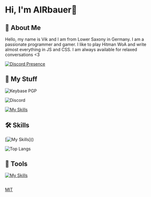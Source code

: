 # Hi, I'm AIRbauer👋


## 🚀 About Me
Hello, my name is Vik and I am from Lower Saxony in Germany. I am a passionate programmer and gamer. I like to play Hitman WoA and write almost everything in JS and CSS. I am always available for relaxed conversations <3

[![Discord Presence](https://lanyard.cnrad.dev/api/549207539544227846)](https://discord.com/users/549207539544227846)

## 🔗 My Stuff

![Keybase PGP](https://img.shields.io/keybase/pgp/airbauer)

![Discord](https://img.shields.io/discord/414027124836532234)

[![My Skills](https://skillicons.dev/icons?i=devto)](https://airbauer.eu/links)
## 🛠 Skills

[![My Skills](https://skillicons.dev/icons?i=js,cs,cpp,nodejs,html,css,angular,aws,)]()

![Top Langs](https://github-readme-stats.vercel.app/api/top-langs/?username=real-airbauer&layout=compact&theme=vision-friendly-dark)


## 🔧 Tools

[![My Skills](https://skillicons.dev/icons?i=vscode,replit,xd,unity,linux)]()




## 

[MIT](https://github.com/real-airbauer/real-airbauer/blob/main/LICENSE)

